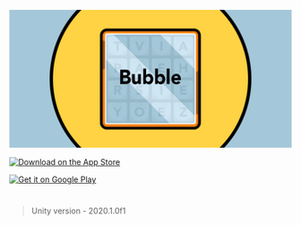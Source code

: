 ![](https://github.com/dhruvnps/Bubble/blob/master/Assets/feature.png)


<a href="https://apps.apple.com/us/app/bubble-word-game/id1564999818?itsct=apps_box_badge&amp;itscg=30200"><img src="https://tools.applemediaservices.com/api/badges/download-on-the-app-store/black/en-us?size=250x83&amp;releaseDate=1620000000&h=0f6b8aa92000e9304c3218508a27a3fc" alt="Download on the App Store" height="50px"></a>

<a href='https://play.google.com/store/apps/details?id=com.DNPStudios.Boggle&pcampaignid=pcampaignidMKT-Other-global-all-co-prtnr-py-PartBadge-Mar2515-1'><img alt='Get it on Google Play' src='https://upload.wikimedia.org/wikipedia/commons/7/78/Google_Play_Store_badge_EN.svg' height="50px"/></a>

  
#

> Unity version - 2020.1.0f1
